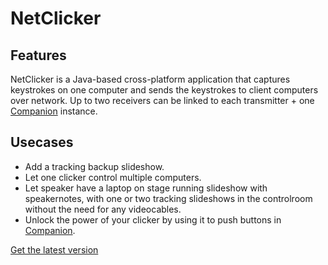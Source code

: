# NetClicker

## Features
NetClicker is a Java-based cross-platform application that captures keystrokes on one computer and sends the keystrokes to client computers over network.
Up to two receivers can be linked to each transmitter + one [Companion](https://bitfocus.io/companion/) instance.

## Usecases
- Add a tracking backup slideshow.
- Let one clicker control multiple computers.
- Let speaker have a laptop on stage running slideshow with speakernotes, with one or two tracking slideshows in the controlroom without the need for any videocables.
- Unlock the power of your clicker by using it to push buttons in [Companion](https://bitfocus.io/companion/).

[Get the latest version](https://github.com/emanueltilly/NetClicker/releases/)
